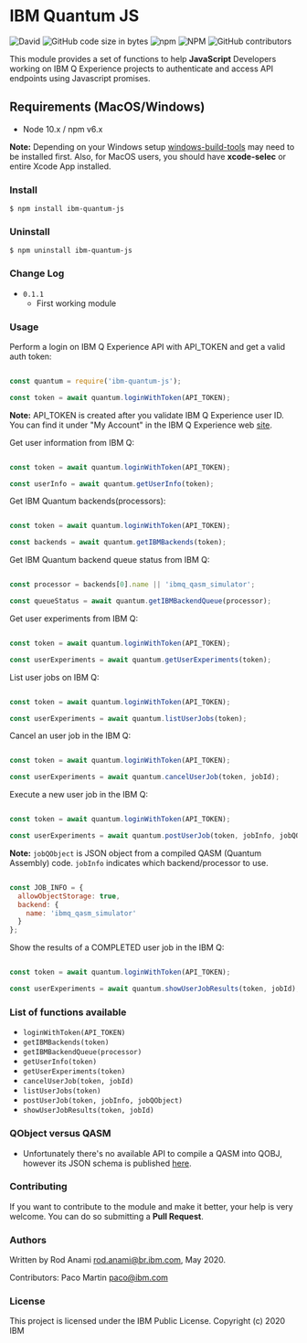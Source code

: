 # IBM Quantum JS
<img alt="David" src="https://img.shields.io/david/aromerohcr/ibm-quantum-js">
<img alt="GitHub code size in bytes" src="https://img.shields.io/github/languages/code-size/aromerohcr/ibm-quantum-js">
<img alt="npm" src="https://img.shields.io/npm/dm/ibm-quantum-js">
<img alt="NPM" src="https://img.shields.io/npm/l/ibm-quantum-js">
<img alt="GitHub contributors" src="https://img.shields.io/github/contributors/aromerohcr/ibm-quantum-js">

This module provides a set of functions to help **JavaScript** Developers working on IBM Q Experience projects to authenticate and access API endpoints using Javascript promises.

## Requirements (MacOS/Windows)

* Node 10.x / npm v6.x

**Note:** Depending on your Windows setup [windows-build-tools](https://www.npmjs.com/package/windows-build-tools) may need to be installed first. Also, for MacOS users, you should have **xcode-selec** or entire Xcode App installed.

### Install

```shell
$ npm install ibm-quantum-js
```

### Uninstall

```shell
$ npm uninstall ibm-quantum-js
```

### Change Log

* `0.1.1`
  * First working module


### Usage

Perform a login on IBM Q Experience API with API_TOKEN and get a valid auth token:

```javascript

const quantum = require('ibm-quantum-js');

const token = await quantum.loginWithToken(API_TOKEN);

```
**Note:** API_TOKEN is created after you validate IBM Q Experience user ID. You can find it under "My Account" in the IBM Q Experience web [site](https://quantum-computing.ibm.com/account).


Get user information from IBM Q:

```javascript

const token = await quantum.loginWithToken(API_TOKEN);

const userInfo = await quantum.getUserInfo(token);

```

Get IBM Quantum backends(processors):

```javascript

const token = await quantum.loginWithToken(API_TOKEN);

const backends = await quantum.getIBMBackends(token);

```

Get IBM Quantum backend queue status from IBM Q:

```javascript

const processor = backends[0].name || 'ibmq_qasm_simulator';

const queueStatus = await quantum.getIBMBackendQueue(processor);

```

Get user experiments from IBM Q:

```javascript

const token = await quantum.loginWithToken(API_TOKEN);

const userExperiments = await quantum.getUserExperiments(token);

```

List user jobs on IBM Q:

```javascript

const token = await quantum.loginWithToken(API_TOKEN);

const userExperiments = await quantum.listUserJobs(token);

```

Cancel an user job in the IBM Q:

```javascript

const token = await quantum.loginWithToken(API_TOKEN);

const userExperiments = await quantum.cancelUserJob(token, jobId);

```

Execute a new user job in the IBM Q:

```javascript

const token = await quantum.loginWithToken(API_TOKEN);

const userExperiments = await quantum.postUserJob(token, jobInfo, jobQObject);

```
**Note:** `jobQObject` is JSON object from a compiled QASM (Quantum Assembly) code. `jobInfo` indicates which backend/processor to use.</p>

```javascript

const JOB_INFO = {
  allowObjectStorage: true,
  backend: {
    name: 'ibmq_qasm_simulator'
  }
};

```


Show the results of a COMPLETED user job in the IBM Q:

```javascript

const token = await quantum.loginWithToken(API_TOKEN);

const userExperiments = await quantum.showUserJobResults(token, jobId);

```

### List of functions available

* `loginWithToken(API_TOKEN)`
* `getIBMBackends(token)`
* `getIBMBackendQueue(processor)`
* `getUserInfo(token)`
* `getUserExperiments(token)`
* `cancelUserJob(token, jobId)`
* `listUserJobs(token)`
* `postUserJob(token, jobInfo, jobQObject)`
* `showUserJobResults(token, jobId)`


### QObject versus QASM

  * Unfortunately there's no available API to compile a QASM into QOBJ, however its JSON schema is published [here](https://github.com/Qiskit/qiskit-terra/blob/master/qiskit/schemas/qobj_schema.json).


### Contributing
If you want to contribute to the module and make it better, your help is very welcome. You can do so submitting a **Pull Request**.

### Authors
Written by Rod Anami <rod.anami@br.ibm.com>, May 2020.

Contributors: Paco Martin <paco@ibm.com>

### License
This project is licensed under the IBM Public License.
Copyright (c) 2020 IBM

